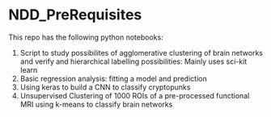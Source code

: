 # NDD_PreRequisites

This repo has the following python notebooks:

1. Script to study possibilites of agglomerative clustering of brain networks and verify and hierarchical labelling possibilities: Mainly uses sci-kit learn
2. Basic regression analysis: fitting a model and prediction
3. Using keras to build a CNN to classify cryptopunks
4. Unsupervised Clustering of 1000 ROIs of a pre-processed functional MRI using k-means to classify brain networks
